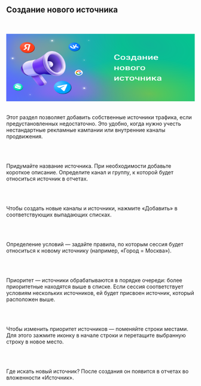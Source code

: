## Создание нового источника

<br>
<br>

<img src="NewSource.svg" alt="" width="100%" height="180px"/>

<br>
<br>

Этот раздел позволяет добавить собственные источники трафика, если предустановленных недостаточно. Это удобно, когда нужно учесть нестандартные рекламные кампании или внутренние каналы продвижения.

<br>
<br>

Придумайте название источника. При необходимости добавьте короткое описание. Определите канал и группу, к которой будет относиться источник в отчетах.

<br>
<br>

Чтобы создать новые каналы и источники, нажмите «Добавить» в соответствующих выпадающих списках.

<br>
<br>

Определение условий — задайте правила, по которым сессия будет относиться к новому источнику (например, «Город = Москва»).

<br>
<br>

Приоритет — источники обрабатываются в порядке очереди: более приоритетные находятся выше в списке. Если сессия соответствует условиям нескольких источников, ей будет присвоен источник, который расположен выше.

<br>
<br>

Чтобы изменить приоритет источников — поменяйте строки местами. Для этого зажмите иконку в начале строки и перетащите выбранную строку в новое место.

<br>
<br>

Где искать новый источник? После создания он появится в отчетах во вложенности «Источник».